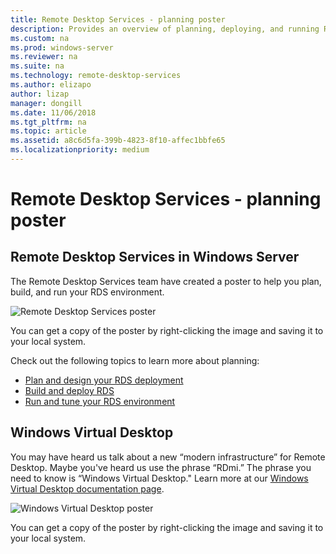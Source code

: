 ```yaml
---
title: Remote Desktop Services - planning poster
description: Provides an overview of planning, deploying, and running Remote Desktop Services
ms.custom: na
ms.prod: windows-server
ms.reviewer: na
ms.suite: na
ms.technology: remote-desktop-services
ms.author: elizapo
author: lizap
manager: dongill
ms.date: 11/06/2018  
ms.tgt_pltfrm: na
ms.topic: article
ms.assetid: a8c6d5fa-399b-4823-8f10-affec1bbfe65
ms.localizationpriority: medium
---
```

# Remote Desktop Services - planning poster

## Remote Desktop Services in Windows Server

The Remote Desktop Services team have created a poster to help you plan, build, and run your RDS environment.

![Remote Desktop Services poster](./media/rds-poster-download.png)

You can get a copy of the poster by right-clicking the image and saving it to your local system.

Check out the following topics to learn more about planning:

- [Plan and design your RDS deployment](rds-plan-and-design.md)
- [Build and deploy RDS](rds-build-and-deploy.md)
- [Run and tune your RDS environment](rds-run-and-tune.md)

## Windows Virtual Desktop

You may have heard us talk about a new “modern infrastructure” for Remote Desktop. Maybe you've heard us use the phrase “RDmi.” The phrase you need to know is “Windows Virtual Desktop." Learn more at our [Windows Virtual Desktop documentation page](https://docs.microsoft.com/azure/virtual-desktop/).

![Windows Virtual Desktop poster](.media/wvd-poster-download.png)

You can get a copy of the poster by right-clicking the image and saving it to your local system.